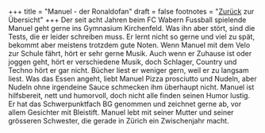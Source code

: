 +++
title = "Manuel - der Ronaldofan"
draft = false
footnotes = "[Zurück](/about/) zur Übersicht"
+++
Der seit acht Jahren beim FC Wabern Fussball spielende Manuel geht gerne ins Gymnasium Kirchenfeld. Was ihn aber stört, sind die Tests, die er leider schreiben muss. Er lernt nicht so gerne und viel zu spät, bekommt aber meistens trotzdem gute Noten. Wenn Manuel mit dem Velo zur Schule fährt, hört er sehr gerne Musik. Auch wenn er Zuhause ist oder joggen geht, hört er verschiedene Musik, doch Schlager, Country und Techno hört er gar nicht. Bücher liest er weniger gern, weil er zu langsam liest. Was das Essen angeht, liebt Manuel Pizza prosciutto und Nudeln, aber Nudeln ohne irgendeine Sauce schmecken ihm überhaupt nicht. Manuel ist hilfsbereit, nett und humorvoll, doch nicht alle finden seinen Humor lustig. Er hat das Schwerpunktfach BG genommen und zeichnet gerne ab, vor allem Gesichter mit Bleistift. Manuel lebt mit seiner Mutter und seiner grösseren Schwester, die gerade in Zürich ein Zwischenjahr macht.